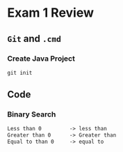 # Exam 1 Review

## `Git` and `.cmd`

### Create Java Project

```cmd
git init
```

## Code

### Binary Search

```txt
Less than 0         -> less than
Greater than 0      -> Greater than
Equal to than 0     -> equal to
```
